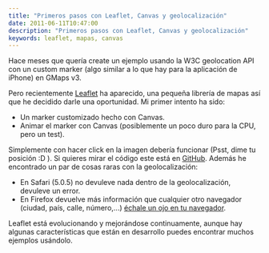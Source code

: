 ```yaml
---
title: "Primeros pasos con Leaflet, Canvas y geolocalización"
date: 2011-06-11T10:47:00
description: "Primeros pasos con Leaflet, Canvas y geolocalización"
keywords: leaflet, mapas, canvas
---
```


Hace meses que quería create un ejemplo usando la W3C geolocation API con un custom marker (algo similar a lo que hay para la aplicación de iPhone) en GMaps v3.

Pero recientemente [Leaflet](http://leafletjs.com/) ha aparecido, una pequeña librería de mapas así que he decidido darle una oportunidad. Mi primer intento ha sido:

- Un marker customizado hecho con Canvas.
- Animar el marker con Canvas (posiblemente un poco duro para la CPU, pero un test).

Simplemente con hacer click en la imagen debería funcionar (Psst, dime tu posición :D ). Si quieres mirar el código este está en [GitHub](https://github.com/xavijam/geolocate-point). Además he encontrado un par de cosas raras con la geolocalización:

- En Safari (5.0.5) no devuleve nada dentro de la geolocalización, devuleve un error.
- En Firefox devuelve más información que cualquier otro navegador (ciudad, país, calle, número,...) [échale un ojo en tu navegador](http://davidwalsh.name/dw-content/geolocation.php).

Leaflet está evolucionando y mejorándose continuamente, aunque hay algunas características que están en desarrollo puedes encontrar muchos ejemplos usándolo.